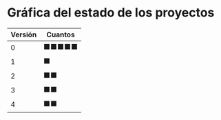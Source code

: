 # Gráfica del estado de los proyectos


| Versión | Cuantos               |
|---------|-----------------------|
| 0 | ⬛⬛⬛⬛⬛|
| 1 | ⬛|
| 2 | ⬛⬛|
| 3 | ⬛⬛|
| 4 | ⬛⬛|

